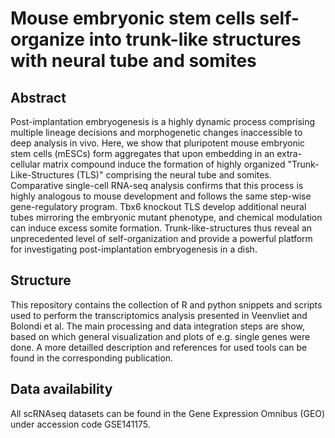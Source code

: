 # Mouse embryonic stem cells self-organize into trunk-like structures with neural tube and somites

## Abstract
Post-implantation embryogenesis is a highly dynamic process comprising multiple lineage decisions and morphogenetic changes inaccessible to deep analysis in vivo. Here, we show that pluripotent mouse embryonic stem cells (mESCs) form aggregates that upon embedding in an extra-cellular matrix compound induce the formation of highly organized "Trunk-Like-Structures (TLS)" comprising the neural tube and somites. Comparative single-cell RNA-seq analysis confirms that this process is highly analogous to mouse development and follows the same step-wise gene-regulatory program. Tbx6 knockout TLS develop additional neural tubes mirroring the embryonic mutant phenotype, and chemical modulation can induce excess somite formation. Trunk-like-structures thus reveal an unprecedented level of self-organization and provide a powerful platform for investigating post-implantation embryogenesis in a dish.

## Structure
This repository contains the collection of R and python snippets and scripts used to perform the transcriptomics analysis presented in Veenvliet and Bolondi et al. The main processing and data integration steps are show, based on which general visualization and plots of e.g. single genes were done.
A more detailled description and references for used tools can be found in the corresponding publication.

## Data availability
All scRNAseq datasets can be found in the Gene Expression Omnibus (GEO) under accession code GSE141175.
